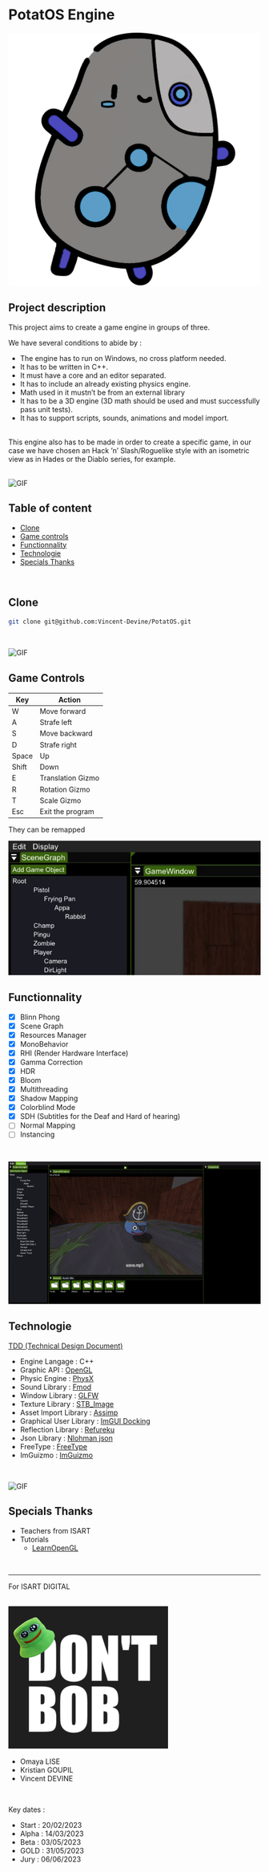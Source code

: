 # PotatOS Engine

![png](./Screenshots/POTATOS_LOGO.png)

## Project description ##
This project aims to create a game engine in groups of three. <br>

We have several conditions to abide by :
- The engine has to run on Windows, no cross platform needed.
- It has to be  written in C++. 
- It must have a core and an editor separated. 
- It has to include an already existing physics engine.
- Math used in it mustn’t be from an external library 
- It has to be a  3D engine (3D math should be used and must successfully pass unit tests).<br>
- It has to support scripts, sounds, animations and model import.

<br>
This engine also has to be made in order to create a specific game, in our case we have chosen an Hack ’n’ Slash/Roguelike style with an isometric view as in Hades or the Diablo series, for example.<br>
<br>

![GIF](./Screenshots/POTATOS3.gif)

## Table of content ##
 - [Clone](#clone)
 - [Game controls](#game-controls)
 - [Functionnality](#functionnality)
 - [Technologie](#technologie)
 - [Specials Thanks](#specials-thanks)
<br>

## Clone ##
``` bash
git clone git@github.com:Vincent-Devine/PotatOS.git
```
<br>

![GIF](./Screenshots/POTATOS4.gif)

## Game Controls ##

| Key         | Action           |
|-------------|------------------|
| W           | Move forward     |
| A           | Strafe left      | 
| S           | Move backward    |
| D           | Strafe right     | 
| Space       | Up               |
| Shift       | Down             |
| E           | Translation Gizmo|
| R           | Rotation Gizmo   |
| T           | Scale Gizmo      |
| Esc         | Exit the program |

They can be remapped
<br>

![GIF](./Screenshots/PotatOS2.gif)

## Functionnality ##
- [x] Blinn Phong
- [x] Scene Graph
- [x] Resources Manager
- [x] MonoBehavior
- [x] RHI (Render Hardware Interface)
- [x] Gamma Correction
- [x] HDR
- [x] Bloom
- [x] Multithreading
- [x] Shadow Mapping
- [x] Colorblind Mode
- [x] SDH (Subtitles for the Deaf and Hard of hearing)
- [ ] Normal Mapping
- [ ] Instancing

<br>

![GIF](./Screenshots/PotatOS1.gif)

## Technologie ##
[TDD (Technical Design Document)](https://docs.google.com/document/d/1Zcq7Zri6wgKqm9Bzz0luZPMo--jss52Atc8w6IFItJU/edit?usp=sharing)<br>
- Engine Langage : C++<br>
- Graphic API : [OpenGL](https://www.opengl.org/)
- Physic Engine : [PhysX](https://github.com/NVIDIA-Omniverse/PhysX)
- Sound Library : [Fmod](https://www.fmod.com/download#fmodengine)
- Window Library : [GLFW](https://github.com/glfw/glfw)
- Texture Library : [STB_Image](https://github.com/nothings/stb)
- Asset Import Library : [Assimp](https://github.com/assimp/assimp)
- Graphical User Library : [ImGUI Docking](https://github.com/ocornut/imgui/tree/docking)
- Reflection Library : [Refureku](https://github.com/jsoysouvanh/Refureku)
- Json Library : [Nlohman json](https://github.com/nlohmann/json)
- FreeType : [FreeType](https://freetype.org/)
- ImGuizmo : [ImGuizmo](https://github.com/CedricGuillemet/ImGuizmo)
<br>

![GIF](./Screenshots/POTATOS5.gif)

## Specials Thanks ##
- Teachers from ISART
- Tutorials
    - [LearnOpenGL](https://learnopengl.com/)
<br>

<hr>
For ISART DIGITAL <br>
<br>

![png](./Screenshots/DONT_BOB_LOGO_BLACK.png)
- Omaya LISE
- Kristian GOUPIL
- Vincent DEVINE
<br>

Key dates :
- Start : 20/02/2023
- Alpha : 14/03/2023
- Beta : 03/05/2023
- GOLD : 31/05/2023
- Jury : 06/06/2023
